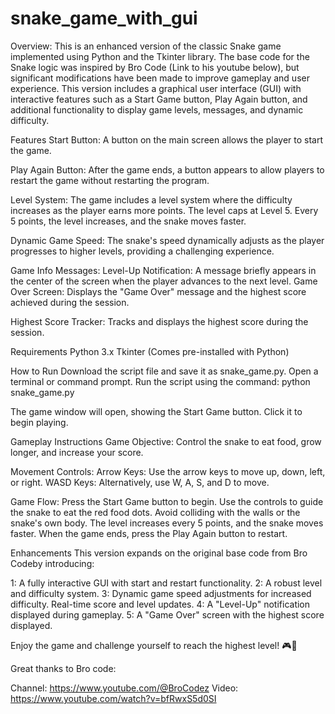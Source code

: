 # snake_game_with_gui
Overview:
This is an enhanced version of the classic Snake game implemented using Python and the Tkinter library. The base code for the Snake logic was inspired by Bro Code (Link to his youtube below), but significant modifications have been made to improve gameplay and user experience. This version includes a graphical user interface (GUI) with interactive features such as a Start Game button, Play Again button, and additional functionality to display game levels, messages, and dynamic difficulty.

Features
Start Button:
A button on the main screen allows the player to start the game.

Play Again Button:
After the game ends, a button appears to allow players to restart the game without restarting the program.

Level System:
The game includes a level system where the difficulty increases as the player earns more points. The level caps at Level 5.
Every 5 points, the level increases, and the snake moves faster.

Dynamic Game Speed:
The snake's speed dynamically adjusts as the player progresses to higher levels, providing a challenging experience.

Game Info Messages:
Level-Up Notification: A message briefly appears in the center of the screen when the player advances to the next level.
Game Over Screen: Displays the "Game Over" message and the highest score achieved during the session.

Highest Score Tracker:
Tracks and displays the highest score during the session.

Requirements
Python 3.x
Tkinter (Comes pre-installed with Python)

How to Run
Download the script file and save it as snake_game.py.
Open a terminal or command prompt.
Run the script using the command: 
python snake_game.py

The game window will open, showing the Start Game button. Click it to begin playing.

Gameplay Instructions
Game Objective: Control the snake to eat food, grow longer, and increase your score.

Movement Controls:
Arrow Keys: Use the arrow keys to move up, down, left, or right.
WASD Keys: Alternatively, use W, A, S, and D to move.

Game Flow:
Press the Start Game button to begin.
Use the controls to guide the snake to eat the red food dots.
Avoid colliding with the walls or the snake's own body.
The level increases every 5 points, and the snake moves faster.
When the game ends, press the Play Again button to restart.

Enhancements
This version expands on the original base code from Bro Codeby introducing:

1: A fully interactive GUI with start and restart functionality.
2: A robust level and difficulty system.
3: Dynamic game speed adjustments for increased difficulty.
Real-time score and level updates.
4: A "Level-Up" notification displayed during gameplay.
5: A "Game Over" screen with the highest score displayed.


Enjoy the game and challenge yourself to reach the highest level! 🎮🐍

Great thanks to Bro code:

Channel: https://www.youtube.com/@BroCodez
Video: https://www.youtube.com/watch?v=bfRwxS5d0SI
